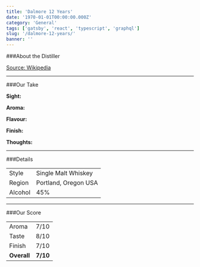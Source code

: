 ```yaml
---
title: 'Dalmore 12 Years'
date: '1970-01-01T00:00:00.000Z'
category: 'General'
tags: ['gatsby', 'react', 'typescript', 'graphql']
slug: '/dalmore-12-years/'
banner: ''
---
```


###About the Distiller

[Source: Wikipedia](https://en.wikipedia.org/wiki/House_Spirits_Distillery)

---

###Our Take

**Sight:**

**Aroma:**

**Flavour:**

**Finish:**

**Thoughts:**

---

###Details

<table>  
<tr>  
<td class="grey">Style</td><td>Single Malt Whiskey</td>  
</tr>  
<tr>  
<td class="grey">Region</td><td>Portland, Oregon USA</td>  
</tr>  
<tr>  
<td class="grey">Alcohol</td><td>45%</td>  
</tr>  
</table>

---

###Our Score

<table class="score-table">  
<tr>  
<td class="grey">Aroma</td><td>7/10</td>  
</tr>  
<tr>  
<td class="grey">Taste</td><td>8/10</td>  
</tr>  
<tr>  
<td class="grey">Finish</td><td>7/10</td>  
</tr>  
<tr>  
<td class="grey"><strong>Overall</strong></td><td><strong>7/10</strong></td>  
</tr>  
</table>
